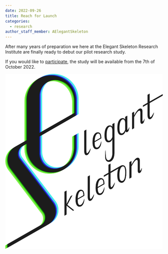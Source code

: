 ```yaml
---
date: 2022-09-26
title: Reach for Launch
categories:
  - research
author_staff_member: AElegantSkeleton
---
```

After many years of preparation we here at the Elegant Skeleton Research Institute are finally ready to debut our pilot research study.

If you would like to [participate](/participate/), the study will be available from the 7th of October 2022.

![Logo](/images/Full_Wordmark.svg)
